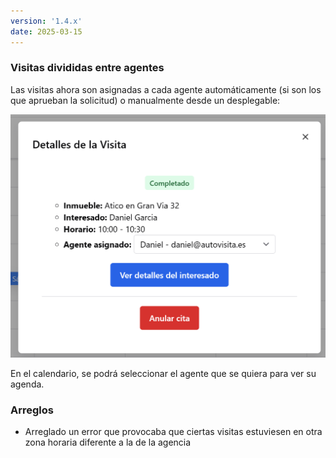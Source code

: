 ```yaml
---
version: '1.4.x'
date: 2025-03-15
---
```


### Visitas divididas entre agentes

Las visitas ahora son asignadas a cada agente automáticamente (si son los que aprueban la solicitud) o manualmente desde un desplegable:

![Selección de agente](./seleccion-de-agente.png)

En el calendario, se podrá seleccionar el agente que se quiera para ver su agenda.

### Arreglos

- Arreglado un error que provocaba que ciertas visitas estuviesen en otra zona horaria diferente a la de la agencia
